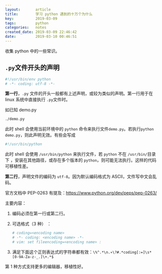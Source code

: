 ```yaml
---
layout:       article
title:        学习 python 遇到的十万个为什么
key:          2019-03-09
tags:         python
categories:   notes
created_date: 2019-03-09 22:46:42
date:         2019-03-10 00:46:51
---
```


 收集 python 中的一些常识。

<!--more-->

## `.py`文件开头的声明

```python
#!/usr/bin/env python
# -*- coding: utf-8 -*-
```

**第一行**，`.py` 文件的开头一般都有上述声明，或较为类似的声明。第一行用于在 linux 系统中直接执行 `.py`文件时。

如已知 demo.py 

```sh
./demo.py
```

此时 shell 会使用当前环境中的 `python` 命令来执行文件`demo.py`。若执行`python demo.py`，则此声明无效。有些会写成

```python
#!/usr/bin/python
```

此时 shell 会使用 `/usr/bin/python` 来执行文件，若 `python` 不在 `/usr/bin/`目录下 ，安装在其他路径，或存在多个版本的 `python`，则可能无法执行。这样的代码可移植性差。

**第二行**，声明文件的编码为 `utf-8`。因为默认编码格式为 ASCII，文件写中文会乱码。

官方文档中 PEP-0263 有提及：https://www.python.org/dev/peps/pep-0263/

主要内容：

1. 编码必须在第一行或第二行。

2. 可选格式（3 种） ：

    ```python
    # coding=<encoding name>  
    # -*- coding: <encoding name> -*-  
    # vim: set fileencoding=<encoding name> :  
    ```

3. 满足下面这个正则表达式的字符串都有效：`\%^.*\n.∗\?#.*coding[:=]\s*[0-9A-Za-z-_.]\+.*$  `

第 1 种方式支持更多的编辑器，移植性好。

